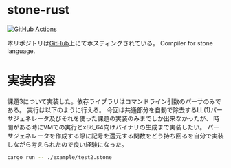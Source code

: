 # stone-rust

[![GitHub Actions](https://github.com/namachan10777/stone-rust/workflows/Rust/badge.svg)](https://github.com/namachan10777/stone-rust/actions?query=workflow:Rust)

本リポジトリは[GitHub](https://github.com/namachan10777/stone-rust)上にてホスティングされている。
Compiler for stone language.

# 実装内容
課題3について実装した。依存ライブラリはコマンドライン引数のパーサのみである。
実行は以下のように行える。
今回は共通部分を自動で除去するLL(1)パーサジェネレータ及びそれを使った課題の実装のみまでしか出来なかったが、
時間がある時にVMでの実行とx86\_64向けバイナリの生成まで実装したい。
パーサジェネレータを作成する際に記号を還元する関数をどう持ち回るを自分で実装しながら考えられたので良い経験になった。
```sh
cargo run -- ./example/test2.stone
```
